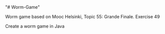 "# Worm-Game"

Worm game based on Mooc Helsinki, 
Topic 55: Grande Finale. 
Exercise 49

Create a worm game in Java
